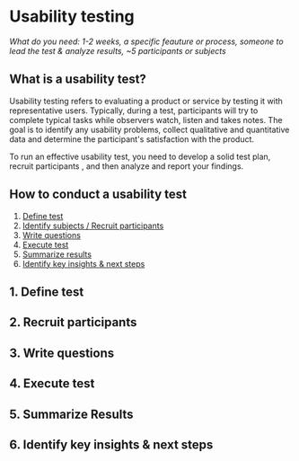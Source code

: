 # Usability testing
*What do you need: 1-2 weeks, a specific feauture or process, someone to lead the test & analyze results, ~5 participants or subjects*

## What is a usability test?
Usability testing refers to evaluating a product or service by testing it with representative users. Typically, during a test, participants will try to complete typical tasks while observers watch, listen and takes notes.  The goal is to identify any usability problems, collect qualitative and quantitative data and determine the participant's satisfaction with the product.

To run an effective usability test, you need to develop a solid test plan, recruit participants , and then analyze and report your findings.

## How to conduct a usability test 
1. [Define test]()
2. [Identify subjects / Recruit participants](https://github.com/pbest/usability-testing/blob/master/2--recruit-participants.md)
3. [Write questions]()
4. [Execute test]()
5. [Summarize results]()
6. [Identify key insights & next steps]()

## 1. Define test  
## 2. Recruit participants
## 3. Write questions
## 4. Execute test
## 5. Summarize Results
## 6. Identify key insights & next steps



